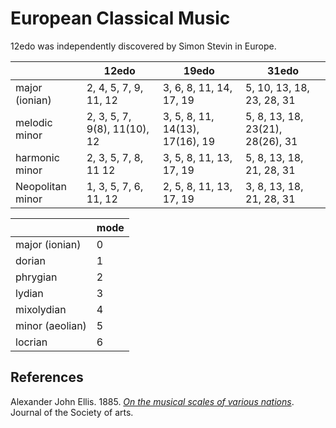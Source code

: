 # European Classical Music

12edo was independently discovered by Simon Stevin in Europe.

|     | 12edo | 19edo | 31edo |
|-----|-------|-------|-------|
|major (ionian) | 2, 4, 5, 7, 9, 11, 12 | 3, 6, 8, 11, 14, 17, 19 | 5, 10, 13, 18, 23, 28, 31 |
|melodic minor | 2, 3, 5, 7, 9(8), 11(10), 12 | 3, 5, 8, 11, 14(13), 17(16), 19 | 5, 8, 13, 18, 23(21), 28(26), 31 |
|harmonic minor| 2, 3, 5, 7, 8, 11 12  | 3, 5, 8, 11, 13, 17, 19 | 5, 8, 13, 18, 21, 28, 31 |
|Neopolitan minor|1, 3, 5, 7, 6, 11, 12 | 2, 5, 8, 11, 13, 17, 19 | 3, 8, 13, 18, 21, 28, 31|



|      |mode|
|------|----|
|major (ionian) | 0 |
|dorian | 1 |
|phrygian | 2 |
|lydian | 3 |
|mixolydian | 4 |
|minor (aeolian) | 5 |
|locrian | 6 |


## References

Alexander John Ellis. 1885. *[On the musical scales of various nations](https://books.google.com/books/about/On_the_Musical_Scales_of_Various_Nations.html?id=sNtDAAAAYAAJ)*. Journal of the Society of arts.